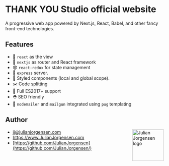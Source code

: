 # THANK YOU Studio official website

A progressive web app powered by Next.js, React, Babel, and other fancy front-end technologies.

## Features

  - 👀 `react` as the view
  - 🔀 `nextjs` as router and React framework
  - 😎 `react-redux` for state management
  - 🚄 `express` server.
  - 💄 Styled components (local and global scope).
  - ✂️ Code splitting
  - 🚀 Full ES2017+ support
  - ⛑ SEO friendly
  - 📨 `nodemailer` and `mailgun` integrated using `pug` templating

## Author

<a href="https://www.julianjorgensen.com" target="new"><img align="right" src="https://www.julianjorgensen.com/images/julian-jorgensen-logo.png" alt="Julian Jorgensen logo" width="100" height="100" /></a>

* <a href="mailto:jj@julianjorgensen.com">jj@julianjorgensen.com</a>
* <a href="https://www.julianjorgensen.com" target="new">https://www.JulianJorgensen.com</a>
* [https://github.com/JulianJorgensen](https://github.com/JulianJorgensen/)
